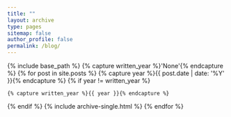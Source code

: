 ```yaml
---
title: ""
layout: archive
type: pages
sitemap: false
author_profile: false
permalink: /blog/
---
```


{% include base_path %}
{% capture written_year %}'None'{% endcapture %}
{% for post in site.posts %}
  {% capture year %}{{ post.date | date: '%Y' }}{% endcapture %}
  {% if year != written_year %}

    {% capture written_year %}{{ year }}{% endcapture %}
  {% endif %}
  {% include archive-single.html %}
{% endfor %}
